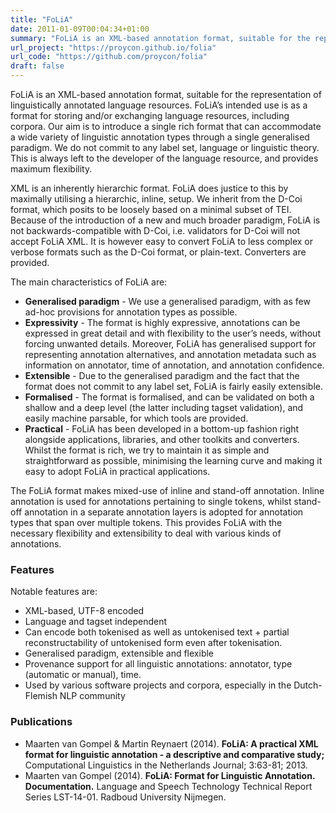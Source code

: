 ```yaml
---
title: "FoLiA"
date: 2011-01-09T00:04:34+01:00
summary: "FoLiA is an XML-based annotation format, suitable for the representation of linguistically annotated language resources. FoLiA’s intended use is as a format for storing and/or exchanging language resources, including corpora. Our aim is to introduce a single rich format that can accommodate a wide variety of linguistic annotation types through a single generalised paradigm. We do not commit to any label set, language or linguistic theory. "
url_project: "https://proycon.github.io/folia"
url_code: "https://github.com/proycon/folia"
draft: false
---
```




FoLiA is an XML-based annotation format, suitable for the representation
of linguistically annotated language resources. FoLiA’s intended use is
as a format for storing and/or exchanging language resources, including
corpora. Our aim is to introduce a single rich format that can
accommodate a wide variety of linguistic annotation types through a
single generalised paradigm. We do not commit to any label set, language
or linguistic theory. This is always left to the developer of the
language resource, and provides maximum flexibility.

XML is an inherently hierarchic format. FoLiA does justice to this by
maximally utilising a hierarchic, inline, setup. We inherit from the
D-Coi format, which posits to be loosely based on a minimal subset of
TEI. Because of the introduction of a new and much broader paradigm,
FoLiA is not backwards-compatible with D-Coi, i.e. validators for D-Coi
will not accept FoLiA XML. It is however easy to convert FoLiA to less
complex or verbose formats such as the D-Coi format, or plain-text.
Converters are provided.

The main characteristics of FoLiA are:

-  **Generalised paradigm** - We use a generalised paradigm, with as few
   ad-hoc provisions for annotation types as possible.
-  **Expressivity** - The format is highly expressive, annotations can
   be expressed in great detail and with flexibility to the user’s
   needs, without forcing unwanted details. Moreover, FoLiA has
   generalised support for representing annotation alternatives, and
   annotation metadata such as information on annotator, time of
   annotation, and annotation confidence.
-  **Extensible** - Due to the generalised paradigm and the fact that
   the format does not commit to any label set, FoLiA is fairly easily
   extensible.
-  **Formalised** - The format is formalised, and can be validated on
   both a shallow and a deep level (the latter including tagset
   validation), and easily machine parsable, for which tools are
   provided.
-  **Practical** - FoLiA has been developed in a bottom-up fashion right
   alongside applications, libraries, and other toolkits and converters.
   Whilst the format is rich, we try to maintain it as simple and
   straightforward as possible, minimising the learning curve and making
   it easy to adopt FoLiA in practical applications.

The FoLiA format makes mixed-use of inline and stand-off annotation.
Inline annotation is used for annotations pertaining to single tokens,
whilst stand-off annotation in a separate annotation layers is adopted
for annotation types that span over multiple tokens. This provides FoLiA
with the necessary flexibility and extensibility to deal with various
kinds of annotations.

### Features

Notable features are:

-  XML-based, UTF-8 encoded
-  Language and tagset independent
-  Can encode both tokenised as well as untokenised text + partial
   reconstructability of untokenised form even after tokenisation.
-  Generalised paradigm, extensible and flexible
-  Provenance support for all linguistic annotations: annotator, type
   (automatic or manual), time.
-  Used by various software projects and corpora, especially in the
   Dutch-Flemish NLP community

### Publications

-  Maarten van Gompel & Martin Reynaert (2014). **FoLiA: A practical XML
   format for linguistic annotation - a descriptive and comparative
   study;** Computational Linguistics in the Netherlands Journal;
   3:63-81; 2013.
-  Maarten van Gompel (2014). **FoLiA: Format for Linguistic Annotation.
   Documentation.** Language and Speech Technology Technical Report
   Series LST-14-01. Radboud University Nijmegen.
